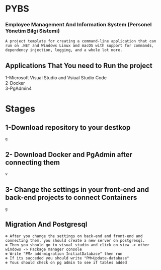 # PYBS 
### Employee Management And Information System (Personel Yönetim Bilgi Sistemi)
`A project template for creating a command-line application that can run on .NET and Windows Linux and macOS with support for commands, dependency injection, logging, and a whole lot more.`<br/>
## Applications That You need to Run the project <br/>

1-Microsoft Visual Studio and Vsiual Studio Code <br/>
2-Docker <br/>
3-PgAdmin4 <br/>

# Stages <br/>

## 1-Download repository to your destkop <br/>
`g` <br/>
## 2- Download Docker and PgAdmin after connecting them <br/>
`v`
## 3- Change the settings in your front-end and back-end projects to connect Containers <br/>
`g`
## Migration And Postgresql <br/>
`⊛ After you change the settings on back-end and front-end and connecting them, you should create a new server on postgresql.`<br/>
`⊛ Then you should go to visual studio and click on view -> other windows -> Package manager console`<br/>
`⊛ Write "PM> add-migration İnitialDatabase" then run`<br/>
`⊛ İf its succeded you should write "PM>Update-database"`<br/>
`⊛ Yous should check on pg admin to see if tables added`<br/>